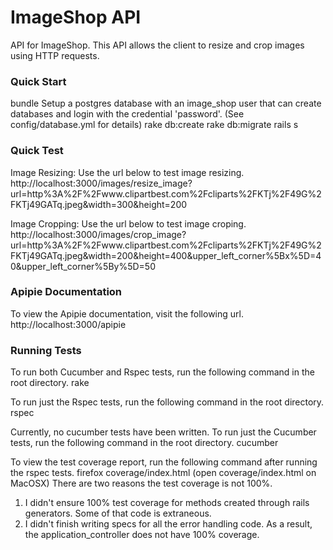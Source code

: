 ImageShop API
=============

API for ImageShop. This API allows the client to resize and crop images using HTTP requests.

### Quick Start
bundle
Setup a postgres database with an image_shop user that can create databases and login with the credential 'password'.
(See config/database.yml for details)
rake db:create
rake db:migrate
rails s

### Quick Test
Image Resizing: Use the url below to test image resizing.
http://localhost:3000/images/resize_image?url=http%3A%2F%2Fwww.clipartbest.com%2Fcliparts%2FKTj%2F49G%2FKTj49GATq.jpeg&width=300&height=200

Image Cropping: Use the url below to test image croping.
http://localhost:3000/images/crop_image?url=http%3A%2F%2Fwww.clipartbest.com%2Fcliparts%2FKTj%2F49G%2FKTj49GATq.jpeg&width=200&height=400&upper_left_corner%5Bx%5D=40&upper_left_corner%5By%5D=50

### Apipie Documentation
To view the Apipie documentation, visit the following url.
http://localhost:3000/apipie

### Running Tests
To run both Cucumber and Rspec tests, run the following command in the root directory.
rake

To run just the Rspec tests, run the following command in the root directory.
rspec

Currently, no cucumber tests have been written.
To run just the Cucumber tests, run the following command in the root directory.
cucumber

To view the test coverage report, run the following command after running the rspec tests.
firefox coverage/index.html
(open coverage/index.html on MacOSX)
There are two reasons the test coverage is not 100%.
1. I didn't ensure 100% test coverage for methods created through rails generators. Some of that code is extraneous.
2. I didn't finish writing specs for all the error handling code. As a result, the application_controller does not have 100% coverage.
